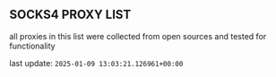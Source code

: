 ## SOCKS4 PROXY LIST

all proxies in this list were collected from open sources and tested for functionality

last update: `2025-01-09 13:03:21.126961+00:00`